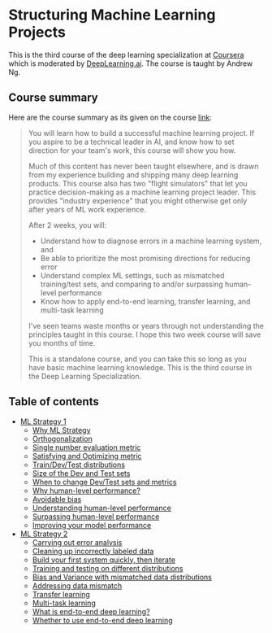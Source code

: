 # Structuring Machine Learning Projects

This is the third course of the deep learning specialization at [Coursera](https://www.coursera.org/specializations/deep-learning) which is moderated by [DeepLearning.ai](http://deeplearning.ai/). The course is taught by Andrew Ng.

## Course summary

Here are the course summary as its given on the course [link](https://www.coursera.org/learn/machine-learning-projects):

> You will learn how to build a successful machine learning project. If you aspire to be a technical leader in AI, and know how to set direction for your team's work, this course will show you how.
>
> Much of this content has never been taught elsewhere, and is drawn from my experience building and shipping many deep learning products. This course also has two "flight simulators" that let you practice decision-making as a machine learning project leader. This provides "industry experience" that you might otherwise get only after years of ML work experience.
>
> After 2 weeks, you will: 
> - Understand how to diagnose errors in a machine learning system, and 
> - Be able to prioritize the most promising directions for reducing error
> - Understand complex ML settings, such as mismatched training/test sets, and comparing to and/or surpassing human-level performance
> - Know how to apply end-to-end learning, transfer learning, and multi-task learning
>
> I've seen teams waste months or years through not understanding the principles taught in this course. I hope this two week course will save you months of time.
>
> This is a standalone course, and you can take this so long as you have basic machine learning knowledge. This is the third course in the Deep Learning Specialization.

## Table of contents

* [ML Strategy 1](#ml-strategy-1)
   * [Why ML Strategy](#why-ml-strategy)
   * [Orthogonalization](#orthogonalization)
   * [Single number evaluation metric](#single-number-evaluation-metric)
   * [Satisfying and Optimizing metric](#satisfying-and-optimizing-metric)
   * [Train/Dev/Test distributions](#traindevtest-distributions)
   * [Size of the Dev and Test sets](#size-of-the-dev-and-test-sets)
   * [When to change Dev/Test sets and metrics](#when-to-change-devtest-sets-and-metrics)
   * [Why human-level performance?](#why-human-level-performance)
   * [Avoidable bias](#avoidable-bias)
   * [Understanding human-level performance](#understanding-human-level-performance)
   * [Surpassing human-level performance](#surpassing-human-level-performance)
   * [Improving your model performance](#improving-your-model-performance)
* [ML Strategy 2](#ml-strategy-2)
   * [Carrying out error analysis](#carrying-out-error-analysis)
   * [Cleaning up incorrectly labeled data](#cleaning-up-incorrectly-labeled-data)
   * [Build your first system quickly, then iterate](#build-your-first-system-quickly-then-iterate)
   * [Training and testing on different distributions](#training-and-testing-on-different-distributions)
   * [Bias and Variance with mismatched data distributions](#bias-and-variance-with-mismatched-data-distributions)
   * [Addressing data mismatch](#addressing-data-mismatch)
   * [Transfer learning](#transfer-learning)
   * [Multi-task learning](#multi-task-learning)
   * [What is end-to-end deep learning?](#what-is-end-to-end-deep-learning)
   * [Whether to use end-to-end deep learning](#whether-to-use-end-to-end-deep-learning)

